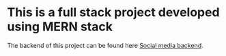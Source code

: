 # This is a full stack project developed using MERN stack
The backend of this project can be found here [Social media backend](https://github.com/Aditya77kushwaha/Social-media-backend).
